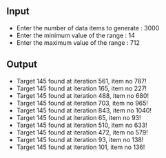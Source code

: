 ## Input 
 - Enter the number of data items to generate : 3000
 - Enter the minimum value of the range : 14
 - Enter the maximum value of the range : 712

## Output
- Target 145 found at iteration 561, item no 787!
- Target 145 found at iteration 165, item no 227!
- Target 145 found at iteration 488, item no 680!
- Target 145 found at iteration 703, item no 965!
- Target 145 found at iteration 843, item no 1040!
 - Target 145 found at iteration 65, item no 93!
- Target 145 found at iteration 510, item no 633!
 - Target 145 found at iteration 472, item no 579!
 - Target 145 found at iteration 93, item no 138!
 - Target 145 found at iteration 101, item no 136!
